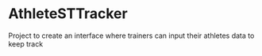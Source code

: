 # AthleteSTTracker
Project to create an interface where trainers can input their athletes data to keep track
